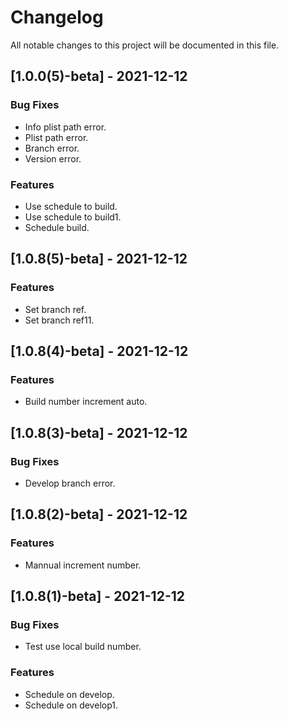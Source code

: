 # Changelog
All notable changes to this project will be documented in this file.

## [1.0.0(5)-beta] - 2021-12-12

### Bug Fixes

- Info plist path error.
- Plist path error.
- Branch error.
- Version error.

### Features

- Use schedule to build.
- Use schedule to build1.
- Schedule build.

<!-- generated by git-cliff -->
## [1.0.8(5)-beta] - 2021-12-12

### Features

- Set branch ref.
- Set branch ref11.

<!-- generated by git-cliff -->
## [1.0.8(4)-beta] - 2021-12-12

### Features

- Build number increment auto.

<!-- generated by git-cliff -->
## [1.0.8(3)-beta] - 2021-12-12

### Bug Fixes

- Develop branch error.

<!-- generated by git-cliff -->
## [1.0.8(2)-beta] - 2021-12-12

### Features

- Mannual increment number.

<!-- generated by git-cliff -->
## [1.0.8(1)-beta] - 2021-12-12

### Bug Fixes

- Test use local build number.

### Features

- Schedule on develop.
- Schedule on develop1.

<!-- generated by git-cliff -->
